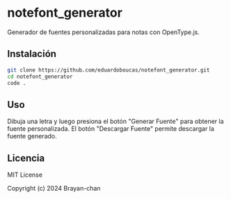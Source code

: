 # notefont_generator

Generador de fuentes personalizadas para notas con OpenType.js.

## Instalación

```bash
git clone https://github.com/eduardoboucas/notefont_generator.git
cd notefont_generator
code .
```

## Uso
Dibuja una letra y luego presiona el botón "Generar Fuente" para obtener la fuente personalizada. El botón "Descargar Fuente" permite descargar la fuente generado.

## Licencia

MIT License

Copyright (c) 2024 Brayan-chan